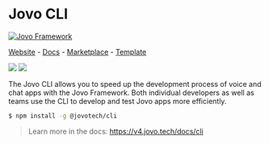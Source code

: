 # Jovo CLI

[![Jovo Framework](https://v4.jovo.tech/img/github-header.png)](https://v4.jovo.tech)

<p>
<a href="https://v4.jovo.tech" target="_blank">Website</a> -  <a href="https://v4.jovo.tech/docs" target="_blank">Docs</a> - <a href="https://v4.jovo.tech/marketplace" target="_blank">Marketplace</a> - <a href="https://github.com/jovotech/jovo-v4-template" target="_blank">Template</a>   
</p>

<p>
<a href="https://www.npmjs.com/package/@jovotech/cli" target="_blank"><img src="https://badge.fury.io/js/@jovotech%2Fcli.svg"></a>      
<a href="https://opencollective.com/jovo-framework" target="_blank"><img src="https://opencollective.com/jovo-framework/tiers/badge.svg"></a>
</p>

The Jovo CLI allows you to speed up the development process of voice and chat apps with the Jovo Framework. Both individual developers as well as teams use the CLI to develop and test Jovo apps more efficiently.

```bash
$ npm install -g @jovotech/cli
```

> Learn more in the docs: https://v4.jovo.tech/docs/cli
